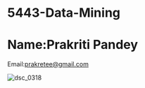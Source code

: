 # 5443-Data-Mining
# Name:Prakriti Pandey
Email:prakretee@gmail.com

![dsc_0318](https://user-images.githubusercontent.com/16811635/29886535-06b8dd94-8d80-11e7-9ad1-b92b9164d83d.JPG)
